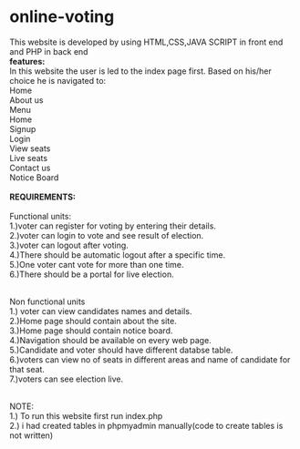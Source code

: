# online-voting
This website is developed by using HTML,CSS,JAVA SCRIPT in front end and PHP in back end <br>
<B>features:</B><br>
In this website the user is led to the index page first. Based on his/her choice he is navigated to:<br>
 Home<br>
  About us<br>
  Menu<br>
  Home<br>
  Signup<br>
  Login<br>
  View seats<br>
  Live seats<br>
  Contact us<br>
  Notice Board<br><br>
<B>REQUIREMENTS:</B><br><br>
Functional units:<br>
1.)voter can register for voting by entering their details.<br>
2.)voter can login to vote and see result of election.<br>
3.)voter can logout after voting.<br>
4.)There should be automatic logout after a specific time.<br>
5.)One voter cant vote for more than one time.<br>
6.)There should be a portal for live election.<br><br>

Non functional units<br>
1.) voter can view candidates names and details.<br>
2.)Home page should contain about the site.<br>
3.)Home page should contain notice board.<br>
4.)Navigation should be available on every web page.<br>
5.)Candidate and voter should have different databse table.<br>
6.)voters can view no of seats in different areas and name of candidate for that seat.<br>
7.)voters can see election live.<br><br>

NOTE:<br>
1.) To run this website first run index.php<br>
2.) i had created tables in phpmyadmin manually(code to create tables is not written)<br>
